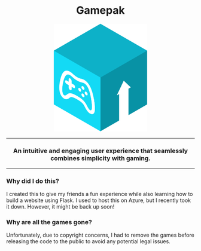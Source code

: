 <div align="center">

# Gamepak

<img src="./static/img/logo.png" width=250>

<hr>

### An intuitive and engaging user experience that seamlessly combines simplicity with gaming.

<hr>

</div>

### Why did I do this?

I created this to give my friends a fun experience while also learning how to build a website using Flask.
I used to host this on Azure, but I recently took it down. However, it might be back up soon!


### Why are all the games gone?

Unfortunately, due to copyright concerns, I had to remove the games before releasing the code to the public to avoid any potential legal issues.
